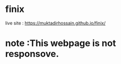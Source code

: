 # finix
live site : https://muktadirhossain.github.io/finix/
# note :This webpage is not responsove.
